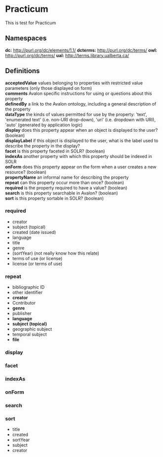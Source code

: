 # Practicum
This is test for Practicum

## Namespaces
**dc:** http://purl.org/dc/elements/1.1/ 
**dcterms:**  http://purl.org/dc/terms/ 
**owl:** http://purl.org/dc/terms/ 
**ual:** http://terms.library.ualberta.ca/  

## Definitions
   **acceptedValue** values belonging to properties with restricted value parameters (only those displayed on form)  
   **comments** Avalon specific instructions for using or questions about this property  
   **definedBy** a link to the Avalon ontology, including a general description of the property  
   **dataType** the kinds of values permitted for use by the property: 'text', 'enumerated text' (i.e. non-URI drop-down), 'uri' (i.e. dropdown with URI), 'auto' (generated by application logic)  
   **display** does this property appear when an object is displayed to the user? (boolean)  
   **displayLabel** if this object is displayed to the user, what is the label used to describe the property in the display?  
   **facet** is this property faceted in SOLR? (boolean)  
   **indexAs** another property with which this property should be indexed in SOLR  
   **onForm** does this property appear on the form when a user creates a new resource? (boolean)  
   **propertyName** an informal name for describing the property  
   **repeat** can this property occur more than once? (boolean)  
   **required** is the property required to have a value? (boolean)  
   **search** is this property searchable in Avalon? (boolean)  
   **sort** is this property sortable in SOLR? (boolean)  
### required 
  * creator  
  * subject (topical)
  * created (date issued)
  * language
  * title 
  * genre 
  * (sortYear) (not really know how this relate)
  * terms of use (or license)
  * license (or terms of use)

### repeat
  * bibliographic ID
  * other identifier
  * **creator**
  * Ccntributor
  * **genre**
  * publisher
  * **language**
  * **subject (topical)**
  * geographic subject
  * temporal subject
  * **file**

### display
### facet
### indexAs
### onForm
### search
### sort
  * title
  * created
  * sortYear
  * subject
  * creator
